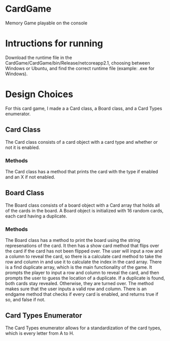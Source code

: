 # CardGame
Memory Game playable on the console
# Intructions for running
Download the runtime file in the CardGame/CardGame/bin/Release/netcoreapp2.1, choosing between Windows or Ubuntu, and find the correct runtime file (example: .exe for Windows). 
# Design Choices
For this card game, I made a a Card class, a Board class, and a Card Types enumerator. 
## Card Class 
The Card class consists of a card object with a card type and whether or not it is enabled. 
### Methods
The Card class has a method that prints the card with the type if enabled and an X if not enabled. 
## Board Class
The Board class consists of a board object with a Card array that holds all of the cards in the board. A Board object is initialized with 16 random cards, each card having a duplicate.  
### Methods
The Board class has a method to print the board using the string represenations of the card. It then has a show card method that flips over the card if the card has not been flipped over. The user will input a row and a column to reveal the card, so there is a calculate card method to take the row and column in and use it to calculate the index in the card array. There is a find duplicate array, which is the main functionality of the game. It prompts the player to input a row and column to reveal the card, and then prompts the user to guess the location of a duplicate. If a duplicate is found, both cards stay revealed. Otherwise, they are turned over. The method makes sure that the user inputs a valid row and column. There is an endgame method that checks if every card is enabled, and returns true if so, and false if not.
## Card Types Enumerator
The Card Types enumerator allows for a standardization of the card types, which is every letter from A to H. 
